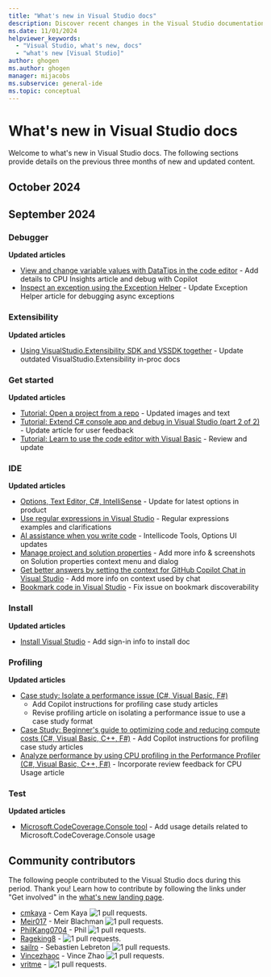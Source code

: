 ```yaml
---
title: "What's new in Visual Studio docs"
description: Discover recent changes in the Visual Studio documentation, including updated articles about getting started, the IDE, and deployment.
ms.date: 11/01/2024
helpviewer_keywords:
  - "Visual Studio, what's new, docs"
  - "what's new [Visual Studio]"
author: ghogen
ms.author: ghogen
manager: mijacobs
ms.subservice: general-ide
ms.topic: conceptual
---
```

# What's new in Visual Studio docs

Welcome to what's new in Visual Studio docs. The following sections provide details on the previous three months of new and updated content.

## October 2024


## September 2024

### Debugger

**Updated articles**

- [View and change variable values with DataTips in the code editor](../debugger/view-data-values-in-data-tips-in-the-code-editor.md) - Add details to CPU Insights article and debug with Copilot
- [Inspect an exception using the Exception Helper](../debugger/exception-helper.md) - Update Exception Helper article for debugging async exceptions

### Extensibility

**Updated articles**

- [Using VisualStudio.Extensibility SDK and VSSDK together](../extensibility/visualstudio.extensibility/get-started/in-proc-extensions.md) - Update outdated VisualStudio.Extensibility in-proc docs

### Get started

**Updated articles**

- [Tutorial: Open a project from a repo](../get-started/tutorial-open-project-from-repo.md) - Updated images and text
- [Tutorial: Extend C# console app and debug in Visual Studio (part 2 of 2)](../get-started/csharp/tutorial-console-part-2.md) - Update article for user feedback
- [Tutorial: Learn to use the code editor with Visual Basic](../get-started/visual-basic/tutorial-editor.md) - Review and update

### IDE

**Updated articles**

- [Options, Text Editor, C#, IntelliSense](../ide/reference/options-text-editor-csharp-intellisense.md) - Update for latest options in product
- [Use regular expressions in Visual Studio](../ide/using-regular-expressions-in-visual-studio.md) - Regular expressions examples and clarifications
- [AI assistance when you write code](../ide/visual-studio-whole-line-completions.md) - Intellicode Tools, Options UI updates
- [Manage project and solution properties](../ide/managing-project-and-solution-properties.md) - Add more info & screenshots on Solution properties context menu and dialog
- [Get better answers by setting the context for GitHub Copilot Chat in Visual Studio](../ide/copilot-chat-context.md) - Add more info on context used by chat
- [Bookmark code in Visual Studio](../ide/setting-bookmarks-in-code.md) - Fix issue on bookmark discoverability

### Install

**Updated articles**

- [Install Visual Studio](../install/install-visual-studio.md) - Add sign-in info to install doc

### Profiling

**Updated articles**

- [Case study: Isolate a performance issue (C#, Visual Basic, F#)](../profiling/isolate-performance-issue.md)
  - Add Copilot instructions for profiling case study articles
  - Revise profiling article on isolating a performance issue to use a case study format
- [Case Study: Beginner's guide to optimizing code and reducing compute costs (C#, Visual Basic, C++, F#)](../profiling/optimize-code-using-profiling-tools.md) - Add Copilot instructions for profiling case study articles
- [Analyze performance by using CPU profiling in the Performance Profiler (C#, Visual Basic, C++, F#)](../profiling/cpu-usage.md) - Incorporate review feedback for CPU Usage article

### Test

**Updated articles**

- [Microsoft.CodeCoverage.Console tool](../test/microsoft-code-coverage-console-tool.md) - Add usage details related to Microsoft.CodeCoverage.Console usage

## Community contributors

The following people contributed to the Visual Studio docs during this period. Thank you! Learn how to contribute by following the links under "Get involved" in the [what's new landing page](index.yml).

- [cmkaya](https://github.com/cmkaya) - Cem Kaya ![1 pull requests.](https://img.shields.io/badge/Merged%20Pull%20Requests-1-green)
- [Meir017](https://github.com/Meir017) - Meir Blachman ![1 pull requests.](https://img.shields.io/badge/Merged%20Pull%20Requests-1-green)
- [PhilKang0704](https://github.com/PhilKang0704) - Phil ![1 pull requests.](https://img.shields.io/badge/Merged%20Pull%20Requests-1-green)
- [Rageking8](https://github.com/Rageking8) -  ![1 pull requests.](https://img.shields.io/badge/Merged%20Pull%20Requests-1-green)
- [sailro](https://github.com/sailro) - Sebastien Lebreton ![1 pull requests.](https://img.shields.io/badge/Merged%20Pull%20Requests-1-green)
- [Vincezhaoc](https://github.com/Vincezhaoc) - Vince Zhao ![1 pull requests.](https://img.shields.io/badge/Merged%20Pull%20Requests-1-green)
- [vritme](https://github.com/vritme) -  ![1 pull requests.](https://img.shields.io/badge/Merged%20Pull%20Requests-1-green)

